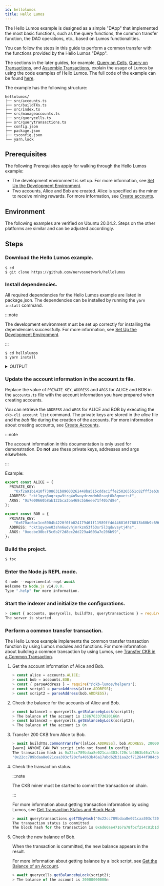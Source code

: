 ```yaml
---
id: hellolumos
title: Hello Lumos
---
```

The Hello Lumos example is designed as a simple "DApp" that implemented the most basic functions, such as the query functions, the common transfer function, the DAO operations, etc., based on Lumos functionalities.

You can follow the steps in this guide to perform a common transfer with the functions provided by the Hello Lumos "DApp".

The sections in the later guides, for example, [Query on Cells](../guides/querycells), [Query on Transactions](../guides/querytransactions), and [Assemble Transactions](../guides/buildtransactions), explain the usage of Lumos by using the code examples of Hello Lumos. The full code of the example can be found [here](https://github.com/xying21/hellolumos). 

The  example has the following structure:

```
hellolumos/
├── src/accounts.ts
├── src/buildTXs.ts
├── src/index.ts
├── src/manageaccounts.ts
├── src/querycells.ts
├── src/querytransactions.ts
├── config.json
├── package.json
├── tsconfig.json
└── yarn.lock
```

<!--The query functions on cells and transactions are all facilitated based on the Lumos framework. For more information, see [Query on Cells](../tutorials/querycells) and [Query on Transactions](../tutorials/querytransactions).-->

<!--The <u>buildTXs.ts</u> file implements several sample functions by utilizing Lumos utilities for assembling common transfer transactions, Nervos DAO transactions, and locktime pool transfer transactions. For more information, see [Assemble Transactions](../tutorials/buildtransactions).-->

## Prerequisites

The following Prerequisites apply for walking through the Hello Lumos example:

- The development environment is set up. For more information, see [Set Up the Development Environment](../preparation/setupsystem).
- Two accounts, Alice and Bob are created. Alice is specified as the miner to receive mining rewards. For more information, see [Create accounts](../preparation/createaccount).

## Environment

The following examples are verified on Ubuntu 20.04.2. Steps on the other platforms are similar and can be adjusted accordingly.

## Steps

<!--Set up the development Environment.-->

<!--Step 1. Install Node.js.-->

<!--Step 2. Install Yarn.-->

<!--Step 3. Install Dependencies for node-gyp.-->

<!--For more information about the setup and the steps on the other platforms, see [Set Up the Development Environment](../preparation/setupsystem).-->

<!--Install and run a CKB Node on DEV chain.-->

<!--Step 1. Download the CKB Pre-built Installer Package.-->

<!--Step 2. Initialize the CKB node on the DEV blockchain.-->

<!--Step 3. Modify `genesis_epoch_length` and `permanent_difficulty_in_dummy` in the /ckb_v0.39.0_x86_64-unknown-linux-gnu/specs/**dev.toml** file.-->

<!--Step 4. Modify the `value` parameter under the `miner.workers` section in the **ckb-miner.toml** file.-->

<!--Step 5. Start the CKB node with the dev chain.$ ckb run -C devnet-->

<!--For more information, see [Install a CKB Node by Using the Pre-built Installer Package-->

### Download the Hello Lumos example.

```
$ cd
$ git clone https://github.com/nervosnetwork/hellolumos
```

### Install dependencies.

All required dependencies for the Hello Lumos example are listed in package.json. The dependencies can be installed by running the `yarn install` command. <!--For information about installing a specific Lumos package, see [Install Lumos](../tutorials/installlumos).-->

:::note

The development environment must be set up correctly for installing the dependencies successfully. For more information, see [Set Up the Development Environment](../preparation/setupsystem).

:::

```shell
$ cd hellolumos
$ yarn install
```

<details><summary>OUTPUT</summary>
<p>


```shell
yarn install v1.22.10
[1/4] Resolving packages...
[2/4] Fetching packages...
info fsevents@2.3.2: The platform "win32" is incompatible with this module.
info "fsevents@2.3.2" is an optional dependency and failed compatibility check. Excluding it from installation.
[3/4] Linking dependencies...
[4/4] Building fresh packages...
Done in 52.70s.
```
</p>
</details>

### Update the account information in the account.ts file.

Replace the value of `PRIVATE_KEY`, `ADDRESS` and `ARGS` for ALICE and BOB in the `accounts.ts` file with the account information you have prepared when creating accounts.

You can retrieve the `ADDRESS` and `ARGS` for ALICE and BOB by executing the `ckb-cli account list` command. The private keys are stored in the <var>alice</var> file and the <var>bob</var> file during the creation of the accounts. For more information about creating accounts, see [Create Accounts](../preparation/createaccount).

:::note

The account information in this documentation is only used for demonstration. Do **not** use these private keys,  addresses and args elsewhere. 

:::

Example:

```typescript title="hellolumos/src/accounts.ts"
export const ALICE = {
  PRIVATE_KEY:
    "0xf2a91b1410f7308631b89603262448ba515cddac1ffe250265551c82fff3eb3a",
  ADDRESS: "ckt1qyq8uqrxpw9tzg4u5waydrzmdmh8raqt0k8qmuetsf",
  ARGS: "0x7e00660b8ab122bca3ba468c5b6eee71f40b7d8e",
};

export const BOB = {
  PRIVATE_KEY:
    "0x670ac6ac1ce8004b4220f0fb024179461f11989ff4d446816f78813b80b9c696",
  ADDRESS: "ckt1qyqwe03shn6udvhjmrkzm53f53sr5l3qdwvsytj4hs",
  ARGS: "0xecbe30bcf5c6b2f2d8ec2dd229a4603a7e206b99",
};
```

### Build the project.

```javascript {1}
$ tsc
```

### Enter the Node.js REPL mode.

```javascript {1}
$ node --experimental-repl-await
Welcome to Node.js v14.0.0.
Type ".help" for more information.
```
### Start the indexer and initialize the configurations.


```javascript {1}
> const { accounts, querycells, buildTXs, querytransactions } = require(".");
The server is started.
```

### Perform a common transfer transaction.

The Hello Lumos example implements the common transfer transaction function by using Lumos modules and functions. For more information about building a common transaction by using Lumos, see [Transfer CKB in a Common Transaction](../guides/buildtransactions#transfer-ckb-in-a-common-transaction).

1. Get the account information of Alice and Bob.

   ```javascript {1-7}
   > const alice = accounts.ALICE;
   > const bob = accounts.BOB;
   > const { parseAddress } = require("@ckb-lumos/helpers");
   > const script1 = parseAddress(alice.ADDRESS);
   > const script2 = parseAddress(bob.ADDRESS);
   ```
   
2. Check the balance for the accounts of Alice and Bob.

   ```javascript {1,3}
   > const balance1 = querycells.getBalancebyLock(script1);
   > The balance of the account is 1386763373620166n
   > const balance2 = querycells.getBalancebyLock(script2);
   > The balance of the account is 0n
   ```

3. Transfer 200 CKB from Alice to Bob. 

   ```javascript {1}
   > await buildTXs.commonTransfer([alice.ADDRESS], bob.ADDRESS, 20000000000n, 10000000n, alice.PRIVATE_KEY);
   [warn] ANYONE_CAN_PAY script info not found in config!
   The transaction hash is 0x22cc789bdaa8e021caa303cf20cfa4063b46a17abd62b31aa2cf712844f984cb
   '0x22cc789bdaa8e021caa303cf20cfa4063b46a17abd62b31aa2cf712844f984cb'
   ```
   
4. Check the transaction status.

   :::note

   The CKB miner must be started to commit the transaction on chain.

   :::

   For more information about getting transaction information by using Lumos, see [Get Transaction Status and Block Hash](../guides/querytransactions#get-transaction-status-and-block-hash). 

   ```javascript {1}
   > await querytransactions.getTXbyHash("0x22cc789bdaa8e021caa303cf20cfa4063b46a17abd62b31aa2cf712844f984cb");
   The transaction status is committed
   The block hash for the transaction is 0x6d60ae47167a78fbcf254c81b1d6356aceef2feeb4e039fed693c274a83faac1
   ```

5. Check the new balance of Bob.

   When the transaction is committed, the new balance appears in the result.

   For more information about getting balance by a lock script, see [Get the Balance of an Account](../guides/querycapacity#get-the-balance-of-an-account).

   ```javascript {1}
   > await querycells.getBalancebyLock(script2);
   > The balance of the account is 20000000000n
   ```